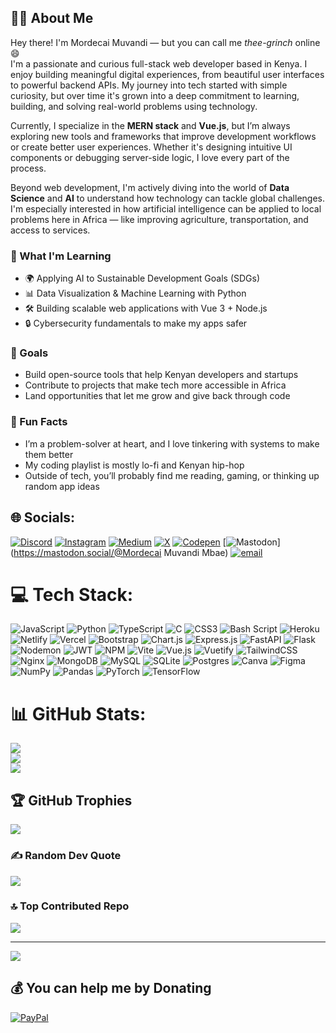 ## 👨‍💻 About Me

Hey there! I'm Mordecai Muvandi — but you can call me *thee-grinch* online 😄  
I'm a passionate and curious full-stack web developer based in Kenya. I enjoy building meaningful digital experiences, from beautiful user interfaces to powerful backend APIs. My journey into tech started with simple curiosity, but over time it's grown into a deep commitment to learning, building, and solving real-world problems using technology.

Currently, I specialize in the **MERN stack** and **Vue.js**, but I’m always exploring new tools and frameworks that improve development workflows or create better user experiences. Whether it's designing intuitive UI components or debugging server-side logic, I love every part of the process.

Beyond web development, I'm actively diving into the world of **Data Science** and **AI** to understand how technology can tackle global challenges. I'm especially interested in how artificial intelligence can be applied to local problems here in Africa — like improving agriculture, transportation, and access to services.

### 🧠 What I'm Learning
- 🌍 Applying AI to Sustainable Development Goals (SDGs)
- 📊 Data Visualization & Machine Learning with Python
- 🛠️ Building scalable web applications with Vue 3 + Node.js
- 🔒 Cybersecurity fundamentals to make my apps safer

### 🎯 Goals
- Build open-source tools that help Kenyan developers and startups
- Contribute to projects that make tech more accessible in Africa
- Land opportunities that let me grow and give back through code

### 🔗 Fun Facts
- I’m a problem-solver at heart, and I love tinkering with systems to make them better
- My coding playlist is mostly lo-fi and Kenyan hip-hop
- Outside of tech, you’ll probably find me reading, gaming, or thinking up random app ideas



## 🌐 Socials:
[![Discord](https://img.shields.io/badge/Discord-%237289DA.svg?logo=discord&logoColor=white)](https://discord.gg/muvandii) [![Instagram](https://img.shields.io/badge/Instagram-%23E4405F.svg?logo=Instagram&logoColor=white)](https://instagram.com/muvandii) [![Medium](https://img.shields.io/badge/Medium-12100E?logo=medium&logoColor=white)](https://medium.com/@muvandii) [![X](https://img.shields.io/badge/X-black.svg?logo=X&logoColor=white)](https://x.com/muvandii) [![Codepen](https://img.shields.io/badge/Codepen-000000?logo=codepen&logoColor=white)](https://codepen.io/thee._grinch) [![Mastodon](https://img.shields.io/badge/-MASTODON-%232B90D9?logo=mastodon&logoColor=white)](https://mastodon.social/@Mordecai Muvandi Mbae) [![email](https://img.shields.io/badge/Email-D14836?logo=gmail&logoColor=white)](mailto:mordecaimuvandi16@gmail.com) 

# 💻 Tech Stack:
![JavaScript](https://img.shields.io/badge/javascript-%23323330.svg?style=for-the-badge&logo=javascript&logoColor=%23F7DF1E) ![Python](https://img.shields.io/badge/python-3670A0?style=for-the-badge&logo=python&logoColor=ffdd54) ![TypeScript](https://img.shields.io/badge/typescript-%23007ACC.svg?style=for-the-badge&logo=typescript&logoColor=white) ![C](https://img.shields.io/badge/c-%2300599C.svg?style=for-the-badge&logo=c&logoColor=white) ![CSS3](https://img.shields.io/badge/css3-%231572B6.svg?style=for-the-badge&logo=css3&logoColor=white) ![Bash Script](https://img.shields.io/badge/bash_script-%23121011.svg?style=for-the-badge&logo=gnu-bash&logoColor=white) ![Heroku](https://img.shields.io/badge/heroku-%23430098.svg?style=for-the-badge&logo=heroku&logoColor=white) ![Netlify](https://img.shields.io/badge/netlify-%23000000.svg?style=for-the-badge&logo=netlify&logoColor=#00C7B7) ![Vercel](https://img.shields.io/badge/vercel-%23000000.svg?style=for-the-badge&logo=vercel&logoColor=white) ![Bootstrap](https://img.shields.io/badge/bootstrap-%238511FA.svg?style=for-the-badge&logo=bootstrap&logoColor=white) ![Chart.js](https://img.shields.io/badge/chart.js-F5788D.svg?style=for-the-badge&logo=chart.js&logoColor=white) ![Express.js](https://img.shields.io/badge/express.js-%23404d59.svg?style=for-the-badge&logo=express&logoColor=%2361DAFB) ![FastAPI](https://img.shields.io/badge/FastAPI-005571?style=for-the-badge&logo=fastapi) ![Flask](https://img.shields.io/badge/flask-%23000.svg?style=for-the-badge&logo=flask&logoColor=white) ![Nodemon](https://img.shields.io/badge/NODEMON-%23323330.svg?style=for-the-badge&logo=nodemon&logoColor=%BBDEAD) ![JWT](https://img.shields.io/badge/JWT-black?style=for-the-badge&logo=JSON%20web%20tokens) ![NPM](https://img.shields.io/badge/NPM-%23CB3837.svg?style=for-the-badge&logo=npm&logoColor=white) ![Vite](https://img.shields.io/badge/vite-%23646CFF.svg?style=for-the-badge&logo=vite&logoColor=white) ![Vue.js](https://img.shields.io/badge/vue.js-%2335495e.svg?style=for-the-badge&logo=vuedotjs&logoColor=%234FC08D) ![Vuetify](https://img.shields.io/badge/Vuetify-1867C0?style=for-the-badge&logo=vuetify&logoColor=AEDDFF) ![TailwindCSS](https://img.shields.io/badge/tailwindcss-%2338B2AC.svg?style=for-the-badge&logo=tailwind-css&logoColor=white) ![Nginx](https://img.shields.io/badge/nginx-%23009639.svg?style=for-the-badge&logo=nginx&logoColor=white) ![MongoDB](https://img.shields.io/badge/MongoDB-%234ea94b.svg?style=for-the-badge&logo=mongodb&logoColor=white) ![MySQL](https://img.shields.io/badge/mysql-4479A1.svg?style=for-the-badge&logo=mysql&logoColor=white) ![SQLite](https://img.shields.io/badge/sqlite-%2307405e.svg?style=for-the-badge&logo=sqlite&logoColor=white) ![Postgres](https://img.shields.io/badge/postgres-%23316192.svg?style=for-the-badge&logo=postgresql&logoColor=white) ![Canva](https://img.shields.io/badge/Canva-%2300C4CC.svg?style=for-the-badge&logo=Canva&logoColor=white) ![Figma](https://img.shields.io/badge/figma-%23F24E1E.svg?style=for-the-badge&logo=figma&logoColor=white) ![NumPy](https://img.shields.io/badge/numpy-%23013243.svg?style=for-the-badge&logo=numpy&logoColor=white) ![Pandas](https://img.shields.io/badge/pandas-%23150458.svg?style=for-the-badge&logo=pandas&logoColor=white) ![PyTorch](https://img.shields.io/badge/PyTorch-%23EE4C2C.svg?style=for-the-badge&logo=PyTorch&logoColor=white) ![TensorFlow](https://img.shields.io/badge/TensorFlow-%23FF6F00.svg?style=for-the-badge&logo=TensorFlow&logoColor=white)
# 📊 GitHub Stats:
![](https://github-readme-stats.vercel.app/api?username=thee-grinch&theme=dark&hide_border=false&include_all_commits=false&count_private=false)<br/>
![](https://nirzak-streak-stats.vercel.app/?user=thee-grinch&theme=dark&hide_border=false)<br/>
![](https://github-readme-stats.vercel.app/api/top-langs/?username=thee-grinch&theme=dark&hide_border=false&include_all_commits=false&count_private=false&layout=compact)

## 🏆 GitHub Trophies
![](https://github-profile-trophy.vercel.app/?username=thee-grinch&theme=radical&no-frame=false&no-bg=true&margin-w=4)

### ✍️ Random Dev Quote
![](https://quotes-github-readme.vercel.app/api?type=horizontal&theme=radical)

### 🔝 Top Contributed Repo
![](https://github-contributor-stats.vercel.app/api?username=thee-grinch&limit=5&theme=dark&combine_all_yearly_contributions=true)

---
[![](https://visitcount.itsvg.in/api?id=thee-grinch&icon=0&color=0)](https://visitcount.itsvg.in)

  ## 💰 You can help me by Donating
  [![PayPal](https://img.shields.io/badge/PayPal-00457C?style=for-the-badge&logo=paypal&logoColor=white)](https://paypal.me/mordecaimuvandi16@gmail.com) 

  
<!-- Proudly created with GPRM ( https://gprm.itsvg.in ) -->
